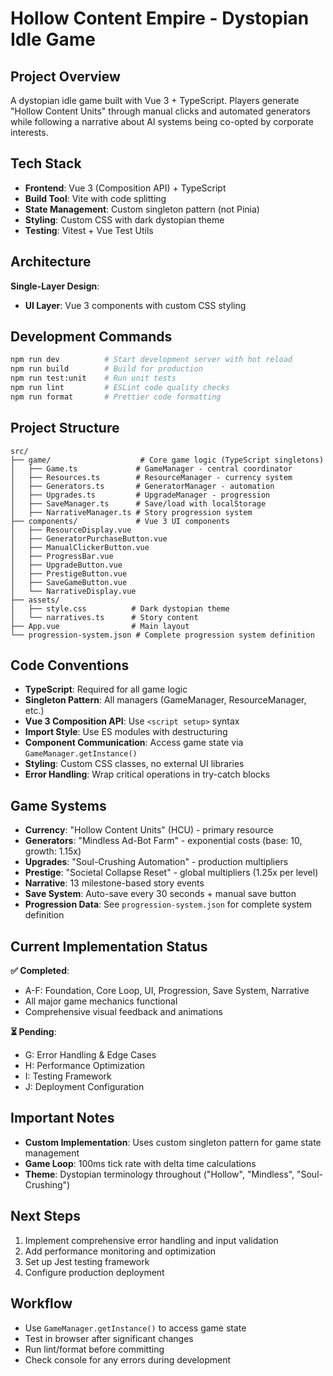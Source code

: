 # Hollow Content Empire - Dystopian Idle Game

## Project Overview
A dystopian idle game built with Vue 3 + TypeScript. Players generate "Hollow Content Units" through manual clicks and automated generators while following a narrative about AI systems being co-opted by corporate interests.

## Tech Stack
- **Frontend**: Vue 3 (Composition API) + TypeScript
- **Build Tool**: Vite with code splitting
- **State Management**: Custom singleton pattern (not Pinia)
- **Styling**: Custom CSS with dark dystopian theme
- **Testing**: Vitest + Vue Test Utils

## Architecture
**Single-Layer Design**:
- **UI Layer**: Vue 3 components with custom CSS styling

## Development Commands
```bash
npm run dev          # Start development server with hot reload
npm run build        # Build for production
npm run test:unit    # Run unit tests
npm run lint         # ESLint code quality checks
npm run format       # Prettier code formatting
```

## Project Structure
```
src/
├── game/                    # Core game logic (TypeScript singletons)
│   ├── Game.ts             # GameManager - central coordinator
│   ├── Resources.ts        # ResourceManager - currency system
│   ├── Generators.ts       # GeneratorManager - automation
│   ├── Upgrades.ts         # UpgradeManager - progression
│   ├── SaveManager.ts      # Save/load with localStorage
│   ├── NarrativeManager.ts # Story progression system
├── components/             # Vue 3 UI components
│   ├── ResourceDisplay.vue
│   ├── GeneratorPurchaseButton.vue
│   ├── ManualClickerButton.vue
│   ├── ProgressBar.vue
│   ├── UpgradeButton.vue
│   ├── PrestigeButton.vue
│   ├── SaveGameButton.vue
│   └── NarrativeDisplay.vue
├── assets/
│   ├── style.css          # Dark dystopian theme
│   └── narratives.ts      # Story content
├── App.vue                # Main layout
└── progression-system.json # Complete progression system definition
```

## Code Conventions
- **TypeScript**: Required for all game logic
- **Singleton Pattern**: All managers (GameManager, ResourceManager, etc.)
- **Vue 3 Composition API**: Use `<script setup>` syntax
- **Import Style**: Use ES modules with destructuring
- **Component Communication**: Access game state via `GameManager.getInstance()`
- **Styling**: Custom CSS classes, no external UI libraries
- **Error Handling**: Wrap critical operations in try-catch blocks

## Game Systems
- **Currency**: "Hollow Content Units" (HCU) - primary resource
- **Generators**: "Mindless Ad-Bot Farm" - exponential costs (base: 10, growth: 1.15x)
- **Upgrades**: "Soul-Crushing Automation" - production multipliers
- **Prestige**: "Societal Collapse Reset" - global multipliers (1.25x per level)
- **Narrative**: 13 milestone-based story events
- **Save System**: Auto-save every 30 seconds + manual save button
- **Progression Data**: See `progression-system.json` for complete system definition

## Current Implementation Status
**✅ Completed**:
- A-F: Foundation, Core Loop, UI, Progression, Save System, Narrative
- All major game mechanics functional
- Comprehensive visual feedback and animations

**⏳ Pending**:
- G: Error Handling & Edge Cases
- H: Performance Optimization
- I: Testing Framework
- J: Deployment Configuration

## Important Notes
- **Custom Implementation**: Uses custom singleton pattern for game state management
- **Game Loop**: 100ms tick rate with delta time calculations
- **Theme**: Dystopian terminology throughout ("Hollow", "Mindless", "Soul-Crushing")

## Next Steps
1. Implement comprehensive error handling and input validation
2. Add performance monitoring and optimization
3. Set up Jest testing framework
4. Configure production deployment

## Workflow
- Use `GameManager.getInstance()` to access game state
- Test in browser after significant changes
- Run lint/format before committing
- Check console for any errors during development